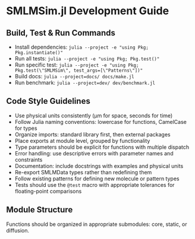 # SMLMSim.jl Development Guide

## Build, Test & Run Commands
- Install dependencies: `julia --project -e "using Pkg; Pkg.instantiate()"`
- Run all tests: `julia --project -e "using Pkg; Pkg.test()"`
- Run specific test: `julia --project -e "using Pkg; Pkg.test(\"SMLMSim\", test_args=[\"Patterns\"])"`
- Build docs: `julia --project=docs/ docs/make.jl`
- Run benchmark: `julia --project=dev/ dev/benchmark.jl`

## Code Style Guidelines
- Use physical units consistently (μm for space, seconds for time)
- Follow Julia naming conventions: lowercase for functions, CamelCase for types
- Organize imports: standard library first, then external packages
- Place exports at module level, grouped by functionality
- Type parameters should be explicit for functions with multiple dispatch
- Error handling: use descriptive errors with parameter names and constraints
- Documentation: include docstrings with examples and physical units
- Re-export SMLMData types rather than redefining them
- Follow existing patterns for defining new molecule or pattern types
- Tests should use the `@test` macro with appropriate tolerances for floating-point comparisons

## Module Structure
Functions should be organized in appropriate submodules: core, static, or diffusion.